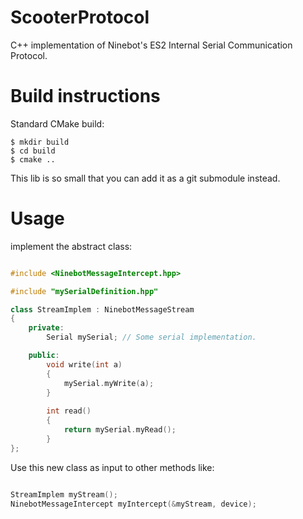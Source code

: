 # ScooterProtocol
C++ implementation of Ninebot's ES2 Internal Serial Communication Protocol.

# Build instructions
Standard CMake build:
```
$ mkdir build
$ cd build
$ cmake ..
```
This lib is so small that you can add it as a git submodule instead.

# Usage

implement the abstract class:

``` C++

#include <NinebotMessageIntercept.hpp>

#include "mySerialDefinition.hpp"

class StreamImplem : NinebotMessageStream
{
    private:
        Serial mySerial; // Some serial implementation.

    public:
        void write(int a)
        {
            mySerial.myWrite(a);
        }
        
        int read()
        {
            return mySerial.myRead();
        }
};

```

Use this new class as input to other methods like:

```C++

StreamImplem myStream();
NinebotMessageIntercept myIntercept(&myStream, device);

```